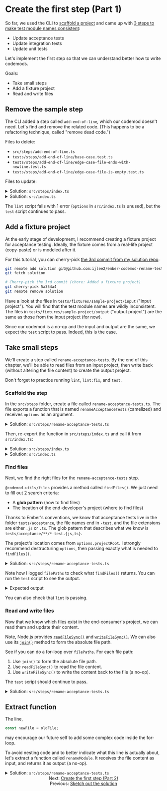 # Create the first step (Part 1)

So far, we used the CLI to [scaffold a project](./01-create-a-project.md) and came up with [3 steps to make test module names consistent](./03-sketch-out-the-solution.md):

- Update acceptance tests
- Update integration tests
- Update unit tests

Let's implement the first step so that we can understand better how to write codemods.

Goals:

- Take small steps
- Add a fixture project
- Read and write files


## Remove the sample step

The CLI added a step called `add-end-of-line`, which our codemod doesn't need. Let's find and remove the related code. (This happens to be a refactoring technique, called "remove dead code.")

Files to delete:

- `src/steps/add-end-of-line.ts`
- `tests/steps/add-end-of-line/base-case.test.ts`
- `tests/steps/add-end-of-line/edge-case-file-ends-with-newline.test.ts`
- `tests/steps/add-end-of-line/edge-case-file-is-empty.test.ts`

Files to update:

<details>

<summary>Solution: <code>src/steps/index.ts</code></summary>

```diff
- export * from './add-end-of-line.js';
export * from './create-options.js';
```

</details>

<details>

<summary>Solution: <code>src/index.ts</code></summary>

```diff
- import { addEndOfLine, createOptions } from './steps/index.js';
+ import { createOptions } from './steps/index.js';
import type { CodemodOptions } from './types/index.js';

export function runCodemod(codemodOptions: CodemodOptions): void {
  const options = createOptions(codemodOptions);

-   // TODO: Replace with actual steps
-   addEndOfLine(options);
+   // ...
}
```

</details>

The `lint` script fails with 1 error (`options` in `src/index.ts` is unused), but the `test` script continues to pass.


## Add a fixture project

At the early stage of development, I recommend creating a fixture project for acceptance testing. Ideally, the fixture comes from a real-life project (copy-paste) or is modeled after it.

For this tutorial, you can cherry-pick [the 3rd commit from my solution repo](https://github.com/ijlee2/ember-codemod-rename-test-modules/commits/main):

```sh
git remote add solution git@github.com:ijlee2/ember-codemod-rename-test-modules.git
git fetch solution

# Cherry-pick the 3rd commit (chore: Added a fixture project)
git cherry-pick 5a354a4
git remote remove solution
```

Have a look at the files in `tests/fixtures/sample-project/input` ("input project"). You will find that the test module names are wildly inconsistent. The files in `tests/fixtures/sample-project/output` ("output project") are the same as those from the input project (for now).

Since our codemod is a no-op and the input and output are the same, we expect the `test` script to pass. Indeed, this is the case.


## Take small steps

We'll create a step called `rename-acceptance-tests`. By the end of this chapter, we'll be able to read files from an input project, then write back (without altering the file content) to create the output project.

Don't forget to practice running `lint`, `lint:fix`, and `test`.


### Scaffold the step

In the `src/steps` folder, create a file called `rename-acceptance-tests.ts`. The file exports a function that is named `renameAcceptanceTests` (camelized) and receives `options` as an argument.

<details>

<summary>Solution: <code>src/steps/rename-acceptance-tests.ts</code></summary>

```diff
+ import type { Options } from '../types/index.js';
+ 
+ export function renameAcceptanceTests(options: Options): void {
+   // ...
+ }
```

</details>

Then, re-export the function in `src/steps/index.ts` and call it from `src/index.ts`:

<details>

<summary>Solution: <code>src/steps/index.ts</code></summary>

```diff
export * from './create-options.js';
+ export * from './rename-acceptance-tests.js';
```

</details>

<details>

<summary>Solution: <code>src/index.ts</code></summary>

```diff
- import { createOptions } from './steps/index.js';
+ import { createOptions, renameAcceptanceTests } from './steps/index.js';
import type { CodemodOptions } from './types/index.js';

export function runCodemod(codemodOptions: CodemodOptions): void {
  const options = createOptions(codemodOptions);

-   // ...
+   renameAcceptanceTests(options);
}

```

</details>


### Find files

Next, we find the right files for the `rename-acceptance-tests` step.

`@codemod-utils/files` provides a method called `findFiles()`. We just need to fill out 2 search criteria:

- A **glob pattern** (how to find files)
- The location of the end-developer's project (where to find files)

Thanks to Ember's conventions, we know that acceptance tests live in the folder `tests/acceptance`, the file names end in `-test`, and the file extensions are either `.js` or `.ts`. The glob pattern that describes what we know is `tests/acceptance/**/*-test.{js,ts}`.

The project's location comes from `options.projectRoot`. I strongly recommend destructuring `options`, then passing exactly what is needed to `findFiles()`.

<details>

<summary>Solution: <code>src/steps/rename-acceptance-tests.ts</code></summary>

```diff
+ import { findFiles } from '@codemod-utils/files';
+ 
import type { Options } from '../types/index.js';

export function renameAcceptanceTests(options: Options): void {
-   // ...
+   const { projectRoot } = options;
+ 
+   const filePaths = findFiles('tests/acceptance/**/*-test.{js,ts}', {
+     projectRoot,
+   });
+ 
+   console.log(filePaths);
}
```

</details>

Note how I logged `filePaths` to check what `findFiles()` returns. You can run the `test` script to see the output.

<details>

<summary>Expected output</code></summary>

Note, the array appears twice, because an acceptance test runs the codemod twice to assert idempotency.

```sh
❯ pnpm test
[
  'tests/acceptance/form-test.ts',
  'tests/acceptance/index-test.ts',
  'tests/acceptance/product-details-test.js',
  'tests/acceptance/products-test.js',
  'tests/acceptance/products/product-test.js'
]
```

</details>

You can also check that `lint` is passing.


### Read and write files

Now that we know which files exist in the end-consumer's project, we can read them and update their content.

Note, Node.js provides [`readFileSync()`](https://nodejs.org/docs/latest-v16.x/api/fs.html#fsreadfilesyncpath-options) and [`writeFileSync()`](https://nodejs.org/docs/latest-v16.x/api/fs.html#fswritefilesyncfile-data-options). We can also use its [`join()`](https://nodejs.org/docs/latest-v16.x/api/path.html#pathjoinpaths) method to form the absolute file path.

See if you can do a for-loop over `filePaths`. For each file path:

1. Use `join()` to form the absolute file path.
1. Use `readFileSync()` to read the file content.
1. Use `writeFileSync()` to write the content back to the file (a no-op).

The `test` script should continue to pass.

<details>

<summary>Solution: <code>src/steps/rename-acceptance-tests.ts</code></summary>

```diff
+ import { readFileSync, writeFileSync } from 'node:fs';
+ import { join } from 'node:path';

import { findFiles } from '@codemod-utils/files';

import type { Options } from '../types/index.js';

export function renameAcceptanceTests(options: Options): void {
  const { projectRoot } = options;

  const filePaths = findFiles('tests/acceptance/**/*-test.{js,ts}', {
    projectRoot,
  });

-   console.log(filePaths);
+   filePaths.forEach((filePath) => {
+     const oldPath = join(projectRoot, filePath);
+     const oldFile = readFileSync(oldPath, 'utf8');
+ 
+     const newFile = oldFile;
+ 
+     writeFileSync(oldPath, newFile, 'utf8');
+   });
}
```

</details>


## Extract function

The line,

```ts
const newFile = oldFile;
```

may encourage our future self to add some complex code inside the for-loop.

To avoid nesting code and to better indicate what this line is actually about, let's extract a function called `renameModule`. It receives the file content as input, and returns it as output (a no-op).

<details>

<summary>Solution: <code>src/steps/rename-acceptance-tests.ts</code></summary>

```diff
import { readFileSync, writeFileSync } from 'node:fs';
import { join } from 'node:path';

import { findFiles } from '@codemod-utils/files';

import type { Options } from '../types/index.js';

+ function renameModule(file: string): string {
+   return file;
+ }

export function renameAcceptanceTests(options: Options): void {
  const { projectRoot } = options;

  const filePaths = findFiles('tests/acceptance/**/*-test.{js,ts}', {
    projectRoot,
  });

  filePaths.forEach((filePath) => {
    const oldPath = join(projectRoot, filePath);
    const oldFile = readFileSync(oldPath, 'utf8');

-     const newFile = oldFile;
+     const newFile = renameModule(oldFile);

    writeFileSync(oldPath, newFile, 'utf8');
  });
}
```

</details>


<div align="center">
  <div>
    Next: <a href="./05-create-the-first-step-part-1.md">Create the first step (Part 2)</a>
  </div>
  <div>
    Previous: <a href="./03-sketch-out-the-solution.md">Sketch out the solution</a>
  </div>
</div>
